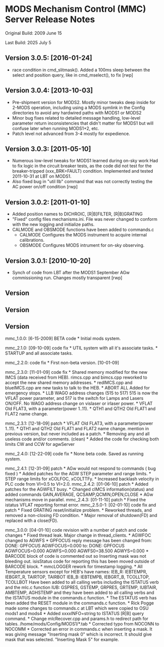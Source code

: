 # MODS Mechanism Control (MMC) Server Release Notes
Original Build: 2009 June 15

Last Build: 2025 July 5

## Version 3.0.5: [2016-01-24]
 * race condition in cmd_slitmask().  Added a 100ms sleep between the select and position query, like in cmd_mselect(), to fix [rwp]

## Version 3.0.4: [2013-10-03]
 * Pre-shipment version for MODS2.  Mostly minor tweaks deep inside for 2-MODS operation, including using a MODS symlink in the Config directories to avoid any hardwired paths with MODS1 or MODS2
 * Minor bug fixes related to detailed message handling, low-level parameter return inconsistencies that didn't matter for MODS1 but will confuse later when running MODS1+2, etc.
 * Patch level not advanced from 3-4 mostly for expedience.

## Version 3.0.3: [2011-05-10]
 * Numerous low-level tweaks for MODS1 learned during on-sky work Had to fix logic in the circuit breaker tests, as the code did not test for the breaker-tripped (xxx_BRK=FAULT) condition. Implemented and tested 2011-10-31 at LBT on MODS1.
 * Also fixed bug in "util llb" command that was not correctly testing the AC power on/off condition [rwp]

## Version 3.0.2: [2011-01-10]
 * Added position names to DICHROIC, [R|B]FILTER, [R|B]GRATING
 * "Fixed" config files mechanisms.ini. File was never changed to conform with the new logging and initialize paths.
 * CALMODE and OBSMODE functions have been added to commands.c
   * CALMODE Configures the MODS instrument to acquire internal calibrations.
   * OBSMODE Configures MODS intrument for on-sky observing.

## Version 3.0.1: [2010-10-20]
 * Synch of code from LBT after the MODS1 September AGw commissioning run.  Changes mostly transparent [rwp]

## Version 

## Version 

## Version 




mmc_1.0.0: [6-15-2009] BETA code
        * Initial mods system.

mmc_2.1.0: [09-10-09] code fix
        * UTIL system with all it's associate tasks.
        * STARTUP and all associate tasks.

mmc_2.2.0: code fix
        * First non-beta version. [10-01-09]

mmc_2.3.0: [11-01-09] code fix
        * Shared memory modified for the new IMCS (data received from HEB).
          rimcs.cpp and bimcs.cpp reworked to accept the new shared memory 
          addresses.
        * redIMCS.cpp and blueIMCS.cpp are new tasks to talk to the HEB.
        * ABORT ALL Added for emergency stops.
        * LLB WAGO address changes (515 to 517) 515 is now the VFLAT power 
          parameter, and 517 is the switch for Lamps and Lasers ON/OFF.
          No WAGO address change on vislaser or irlaser power.
        * VFLAT Old FLAT3, with a parameter(power 1..11).
        * QTH1 and QTH2 Old FLAT1 and FLAT2 name change.

mmc_2.3.1: [12-18-09] patch
        * VFLAT Old FLAT3, with a parameter(power 1..11).
        * QTH1 and QTH2 Old FLAT1 and FLAT2 name change.
          mention in previous version, but never included as a patch.
        * Removing any and all useless code and/or comments. (clean)
        * Added the code for checking both limits CW and CCW for agwServer

mmc_2.4.0: [12-22-09] code fix
        * None beta code. Saved as running system.

mmc_2.4.1: [12-31-09] patch
        * AGw would not respond to commands ( bug fixed )
        * Added patches for the AGW STEP parameter and range limits.
        * STEP range limits for xCOLFOC, xCOLTTFy. 
        * Increased backlash velocity in PLC code from VI=0.5 to VI=2.0.
mmc_2.4.2: [01-06-10] patch
        * Added patches for the AGWFILT busy.
        * Changed cIMCS information(status) and added commands GAIN,AVERAGE,
          QCSAMP,QCMIN,OPEN,CLOSE
        * AGw mechanisms move in parallel.
mmc_2.4.3: [01-11-10] patch
        * Fixed the istatus VFLAT reporting format error.
mmc_2.5.0-1: [02-01-10] code fix and patch
        * Fixed GRATING reset/initialize problem.
        * Reworked threads, and removed a non-closing FD condition.
        * Major removal of shutdown(FD) and replaced with a close(FD).

mmc_3.0.0: [04-01-10] code revision with a number of patch and code changes
        * Fixed thread leak. Major change in thread_clients.
        * AGWFOC changed to AGWFS
        * GPFOCUS reply message has been changed from:
          DONE: GPFOCUS AGWFOCUS=0.000
          to:
          DONE: GPFOCUS AGWFOCUS=0.000 AGWFS=0.000 AGWFS0=38.500 AGWYS=0.000
        * BARCODE block of code is commented out so Inserting mask was 
          not bleeding out. isisStatus code for reporting this has been
          moved outside of BARCODE block.
        * mmcLOGGER rework for timestamp logging.
        * All Temperature sensors except for HEB's have names:
          IEB_R: IEBTEMPR, IEBGRT_R, TAIRTOP, TAIRBOT
          IEB_B: IEBTEMPB, IEBGRT_B, TCOLLTOP, TCOLLBOT
          Have been added to all calling verbs including the ISTATUS verb 
          and the mlc.c function
          IUB: GSPRES, GSTEMP, GRPRES, GRTEMP, IUBTAIR, AMBTEMP, AGHSTEMP
          and they have been added to all calling verbs and the ISTATUS
          module in the commands.c function.
        * The ESTATUS verb has been added the RESET module in the commands.c
          function.
        * Rick Pogge made some changes to commands.c at LBT which were copied
          to OSU mods1 and mods4
        * Added xxxxINFO=string to ISTATUS [R|B] query command.
        * Change mlcRecover.cpp and params.h to redirect path for tables.
          /home/mods/Config/MODS1/*.tab
        * Corrected typo from NOCONN to NOCOMM
        * Corrected an error in commands.c when inserting a mask. It was giving
          message "Inserting mask 0" which is incorrect. It should give mask
          that was selected. "Inserting Mask 5" for example. 





